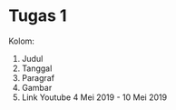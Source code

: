 # Tugas 1

Kolom: 
1. Judul 
2. Tanggal 
3. Paragraf 
4. Gambar
5. Link Youtube
4 Mei 2019 - 10 Mei 2019